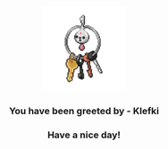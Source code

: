 <p align="center">
            <img src="https://raw.githubusercontent.com/PokeAPI/sprites/master/sprites/pokemon/707.png" width="150" height="150">
          </p>
          <h3 align="center">You have been greeted by - <b>Klefki</b></h3>
          <h3 align="center">Have a nice day!</h3>
        